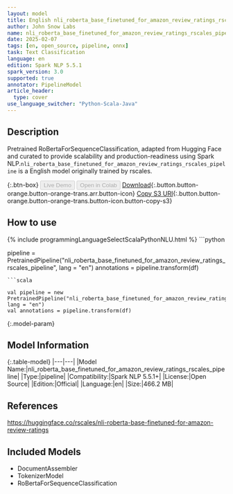 ```yaml
---
layout: model
title: English nli_roberta_base_finetuned_for_amazon_review_ratings_rscales_pipeline pipeline RoBertaForSequenceClassification from rscales
author: John Snow Labs
name: nli_roberta_base_finetuned_for_amazon_review_ratings_rscales_pipeline
date: 2025-02-07
tags: [en, open_source, pipeline, onnx]
task: Text Classification
language: en
edition: Spark NLP 5.5.1
spark_version: 3.0
supported: true
annotator: PipelineModel
article_header:
  type: cover
use_language_switcher: "Python-Scala-Java"
---
```


## Description

Pretrained RoBertaForSequenceClassification, adapted from Hugging Face and curated to provide scalability and production-readiness using Spark NLP.`nli_roberta_base_finetuned_for_amazon_review_ratings_rscales_pipeline` is a English model originally trained by rscales.

{:.btn-box}
<button class="button button-orange" disabled>Live Demo</button>
<button class="button button-orange" disabled>Open in Colab</button>
[Download](https://s3.amazonaws.com/auxdata.johnsnowlabs.com/public/models/nli_roberta_base_finetuned_for_amazon_review_ratings_rscales_pipeline_en_5.5.1_3.0_1738897149350.zip){:.button.button-orange.button-orange-trans.arr.button-icon}
[Copy S3 URI](s3://auxdata.johnsnowlabs.com/public/models/nli_roberta_base_finetuned_for_amazon_review_ratings_rscales_pipeline_en_5.5.1_3.0_1738897149350.zip){:.button.button-orange.button-orange-trans.button-icon.button-copy-s3}

## How to use



<div class="tabs-box" markdown="1">
{% include programmingLanguageSelectScalaPythonNLU.html %}
```python

pipeline = PretrainedPipeline("nli_roberta_base_finetuned_for_amazon_review_ratings_rscales_pipeline", lang = "en")
annotations =  pipeline.transform(df)   

```
```scala

val pipeline = new PretrainedPipeline("nli_roberta_base_finetuned_for_amazon_review_ratings_rscales_pipeline", lang = "en")
val annotations = pipeline.transform(df)

```
</div>

{:.model-param}
## Model Information

{:.table-model}
|---|---|
|Model Name:|nli_roberta_base_finetuned_for_amazon_review_ratings_rscales_pipeline|
|Type:|pipeline|
|Compatibility:|Spark NLP 5.5.1+|
|License:|Open Source|
|Edition:|Official|
|Language:|en|
|Size:|466.2 MB|

## References

https://huggingface.co/rscales/nli-roberta-base-finetuned-for-amazon-review-ratings

## Included Models

- DocumentAssembler
- TokenizerModel
- RoBertaForSequenceClassification